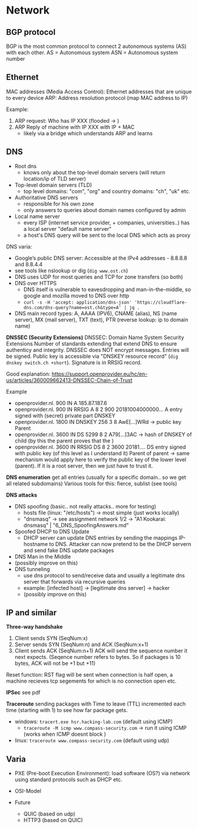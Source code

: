 # Network

## BGP protocol

BGP is the most common protocol to connect 2 autonomous systems (AS) with each other.
AS = Autonomous system
ASN = Autonomous system number

## Ethernet

MAC addresses (Media Access Control): Ethernet addresses that are unique to every device
ARP: Address resolution protocol (map MAC address to IP)

Example:

1. ARP request: Who has IP XXX (flooded -> )
2. ARP Reply of machine with IP XXX with IP + MAC
   - likely via a bridge which understands ARP and learns

## DNS

- Root dns
  - knows only about the top-level domain servers (will return location/ip of TLD server)
- Top-level domain servers (TLD)
  - top level domains: "com", "org" and country domains: "ch", "uk" etc.
- Authoritative DNS servers
  - responsible for his own zone
  - only answers to queries about domain names configured by admin
- Local name server
  - every ISP (internet service provider, + companies, universities..) has a local server "default name server"
  - a host's DNS query will be sent to the local DNS which acts as proxy

DNS varia:

- Google’s public DNS server: Accessible at the IPv4 addresses - 8.8.8.8 and 8.8.4.4
- see tools like nslookup or dig (`dig www.ost.ch`)
- DNS uses UDP for most queries and TCP for zone transfers (so both)
- DNS over HTTPS
  - DNS itself is vulnerable to eavesdropping and man-in-the-middle, so google and mozilla moved to DNS over http
  - `curl -s -H 'accept: application/dns-json' 'https://cloudflare-dns.com/dns-query?name=ost.ch&type=A' | jq .`
- DNS main record types: A, AAAA (IPV6), CNAME (alias), NS (name server), MX (mail server), TXT (text), PTR (reverse lookup: ip to domain name)

**DNSSEC (Security Extensions)**
DNSSEC: Domain Name System Security Extensions
Number of standards extending that extend DNS to ensure authenticy and integrity. DNSSEC does NOT encrypt messages.
Entries will be signed. Public key is accessible via "DNSKEY resource record" (`dig dnskey switch.ch +short`). Signature is in RRSIG record.

Good explanation: https://support.openprovider.eu/hc/en-us/articles/360009662413-DNSSEC-Chain-of-Trust

Example

- openprovider.nl. 900 IN A 185.87.187.6
- openprovider.nl. 900 IN RRSIG A 8 2 900 20181004000000... A entry signed with (secret) private part DNSKEY
- openprovider.nl. 1800 IN DNSKEY 256 3 8 AwE[...]WRd -> public key
  Parent
- openprovider.nl. 3600 IN DS 5299 8 2 A79[...]3AC -> hash of DNSKEY of child (by this the parent proves that the )
- openprovider.nl. 3600 IN RRSIG DS 8 2 3600 20181.... DS entry signed with public key (of this level as I understand it)
  Parent of parent -> same mechanism would apply here to verify the public key of the lower level (parent). If it is a root server, then we just have to trust it.

**DNS enumeration**
get all entries (usually for a specific domain.. so we get all related subdomains)
Various tools for this: fierce, sublist (see tools)

**DNS attacks**

- DNS spoofing (basic.. not really attacks.. more for testing)
  - hosts file (linux: "/etc/hosts") -> most simple (just works locally)
  - "dnsmasq" -> see assignment network 1/2 -> "A1 Kookarai: dnsmasq" | "6_DNS_SpoofingAnswers.md"
- Spoofed DHCP to DNS Update
  - DHCP server can update DNS entries by sending the mappings IP-hostname to DNS. Attacker can now pretend to be the DHCP servern and send fake DNS update packages
- DNS Man in the Middle
- (possibly improve on this)
- DNS tunneling
  - use dns protocol to send/receive data and usually a legitimate dns server that forwards via recursive queries
  - example: [infected host] -> [legitimate dns server] -> hacker
  - (possibly improve on this)

## IP and similar

**Three-way handshake**

1. Client sends SYN (SeqNum:x)
2. Server sends SYN (SeqNum:n) and ACK (SeqNum:x+1)
3. Client sends ACK (SeqNum:n+1)
   ACK will send the sequence number it next expects. (Seqence number refers to bytes. So if packages is 10 bytes, ACK will not be +1 but +11)

Reset function: RST flag will be sent when connection is half open, a machine recieves tcp segements for which is no connection open etc.

**IPSec**
see pdf

**Traceroute**
sending packages with Time to leave (TTL) incremented each time (starting with 1) to see how far package gets.

- windows: `tracert.exe hsr.hacking-lab.com` (default using ICMP)
  - `traceroute -M icmp www.compass-security.com` -> run it using ICMP (works when ICMP doesnt block )
- linux: `traceroute www.compass-security.com` (default using udp)

## Varia

- PXE (Pre-boot Execution Environment): load software (OS?) via network using standard protocols such as DHCP etc.

- OSI-Model
- Future
  - QUIC (based on udp)
  - HTTP3 (based on QUIC)
